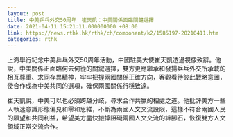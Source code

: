 ```yaml
---
layout: post
title: 中美乒乓外交50周年　崔天凱：中美關係面臨關鍵選擇
date: 2021-04-11 15:21:11.000000000 +08:00
link: https://news.rthk.hk/rthk/ch/component/k2/1585197-20210411.htm
categories: rthk
---
```


上海舉行紀念中美乒乓外交50周年活動，中國駐美大使崔天凱透過視像致辭。他說，中美關係正面臨何去何從的關鍵選擇，雙方更應繼承和發揚乒乓外交所承載的相互尊重、求同存異精神，牢牢把握兩國關係正確方向，客觀看待彼此戰略意圖，使合作成為中美共同的選項，確保兩國關係行穩致遠。

崔天凱說，中美可以也必須跨越分歧，尋求合作共赢的相處之道。他批評美方一些人執迷意識形態偏見和零和思維，不斷為兩國人文交流設限，這樣不符合兩國人民的願望和共同利益，希望美方盡快搬掉阻礙兩國人文交流的絆腳石，恢復雙方人文領域正常交流合作。
